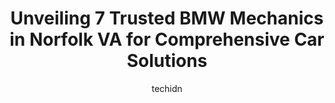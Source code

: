 ---
layout: ampstory
image: https://images.unsplash.com/photo-1580014317999-e9f1936787a5?ixlib=rb-4.0.3&ixid=MnwxMjA3fDB8MHxwaG90by1wYWdlfHx8fGVufDB8fHx8&auto=format&fit=crop&w=640&h=853&q=80
author: techidn
featured: false
description: When it comes to maintaining and repairing your vehicle in Norfolk VA, USA, you deserve nothing but the best. Thats why the 7 best BMW Mechanic in the area are here to offer their expertise
title: Unveiling 7 Trusted BMW Mechanics in Norfolk VA for Comprehensive Car Solutions
cover:
   title: Unveiling 7 Trusted BMW Mechanics in Norfolk VA for Comprehensive Car Solutions
   subtitle: Rickpate
   background: https://images.unsplash.com/photo-1580014317999-e9f1936787a5?ixlib=rb-4.0.3&ixid=MnwxMjA3fDB8MHxwaG90by1wYWdlfHx8fGVufDB8fHx8&auto=format&fit=crop&w=640&h=853&q=80

pages: 
 - layout: thirds
   top: <h1>#1 518 Auto Sales</h1>
   bottom: "<p>I wanted to wait a little before I left my review. Ive had my vehicle now for a few months and it is seriously the best vehicle Ive had hands down. Everyone that I </p>"
   background: https://www.knot35.com/toplist/wp-content/uploads/2023/06/best-bmw-mechanic-1-in-norfolk-va-1685834108.jpeg
   backgroundblur: true
 - layout: thirds
   top: <h1>#2 European Autowerks</h1>
   bottom: "<p>5461 Virginia Beach Blvd, Virginia Beach, VA 23462, United States</p>"
   background: https://www.knot35.com/toplist/wp-content/uploads/2023/06/best-bmw-mechanic-2-in-norfolk-va-1685834109.jpeg
   cta:
      link: https://www.knot35.com/toplist/unveiling-7-trusted-bmw-mechanics-in-norfolk-va-for-comprehensive-car-solutions/
      text: Unveiling 7 Trusted BMW Mechanics in Norfolk VA for Comprehensive Car Solutions
 - layout: thirds
   top: <h1>#3 Princess Anne Automotive Center</h1>
   bottom: "<p>5333 E Princess Anne Rd, Norfolk, VA 23502, United States</p>"
   background: https://www.knot35.com/toplist/wp-content/uploads/2023/06/best-bmw-mechanic-3-in-norfolk-va-1685834110.jpeg
   cta:
      link: https://www.knot35.com/toplist/unveiling-7-trusted-bmw-mechanics-in-norfolk-va-for-comprehensive-car-solutions/
      text: Unveiling 7 Trusted BMW Mechanics in Norfolk VA for Comprehensive Car Solutions
 - layout: thirds
   top: <h1>#4 Firestone Complete Auto Care</h1>
   bottom: "<p>7808 N Military Hwy, Norfolk, VA 23518, United States</p>"
   background: https://images.unsplash.com/photo-1509114397022-ed747cca3f65?ixlib=rb-4.0.3&ixid=MnwxMjA3fDB8MHxwaG90by1wYWdlfHx8fGVufDB8fHx8&auto=format&fit=crop&w=640&h=853&q=80
   cta:
      link: https://www.knot35.com/toplist/unveiling-7-trusted-bmw-mechanics-in-norfolk-va-for-comprehensive-car-solutions/
      text: Unveiling 7 Trusted BMW Mechanics in Norfolk VA for Comprehensive Car Solutions
 - layout: thirds
   top: <h1>#5 AAMCO Transmissions & Total Car Care</h1>
   bottom: "<p>3330 N Military Hwy, Norfolk, VA 23518, United States</p>"
   background: https://images.unsplash.com/photo-1561679660-d00ee1e0dc8e?ixlib=rb-4.0.3&ixid=MnwxMjA3fDB8MHxwaG90by1wYWdlfHx8fGVufDB8fHx8&auto=format&fit=crop&w=640&h=853&q=80
   cta:
      link: https://www.knot35.com/toplist/unveiling-7-trusted-bmw-mechanics-in-norfolk-va-for-comprehensive-car-solutions/
      text: Unveiling 7 Trusted BMW Mechanics in Norfolk VA for Comprehensive Car Solutions
 - layout: thirds
   top: <h1>#6 Bingo Tire & Auto Service</h1>
   bottom: "<p>7718 Granby St, Norfolk, VA 23505, United States</p>"
   background: https://images.unsplash.com/photo-1527067829737-402993088e6b?ixlib=rb-4.0.3&ixid=MnwxMjA3fDB8MHxwaG90by1wYWdlfHx8fGVufDB8fHx8&auto=format&fit=crop&w=640&h=853&q=80
   cta:
      link: https://www.knot35.com/toplist/unveiling-7-trusted-bmw-mechanics-in-norfolk-va-for-comprehensive-car-solutions/
      text: Unveiling 7 Trusted BMW Mechanics in Norfolk VA for Comprehensive Car Solutions
 - layout: thirds
   top: <h1>#7 Atlantic Autowerks, Ltd</h1>
   bottom: "<p>5479 Virginia Beach Blvd, Virginia Beach, VA 23462, United States</p>"
   background: https://images.unsplash.com/photo-1604871000636-074fa5117945?ixlib=rb-4.0.3&ixid=MnwxMjA3fDB8MHxwaG90by1wYWdlfHx8fGVufDB8fHx8&auto=format&fit=crop&w=640&h=853&q=80
   cta:
      link: https://www.knot35.com/toplist/unveiling-7-trusted-bmw-mechanics-in-norfolk-va-for-comprehensive-car-solutions/
      text: Unveiling 7 Trusted BMW Mechanics in Norfolk VA for Comprehensive Car Solutions
 - layout: thirds
   middle: Continue reading...
   background: https://images.unsplash.com/photo-1489694553447-4c9339da310d?ixlib=rb-4.0.3&ixid=MnwxMjA3fDB8MHxwaG90by1wYWdlfHx8fGVufDB8fHx8&auto=format&fit=crop&w=640&h=853&q=80
   cta:
      link: https://www.knot35.com/toplist/unveiling-7-trusted-bmw-mechanics-in-norfolk-va-for-comprehensive-car-solutions/
      text: Unveiling 7 Trusted BMW Mechanics in Norfolk VA for Comprehensive Car Solutions
      
---